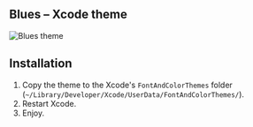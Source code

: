 ## Blues – Xcode theme

![Blues theme](http://f.cl.ly/items/3L0g3b3a3o420s1k1l31/blues.png)

## Installation
1. Copy the theme to the Xcode's `FontAndColorThemes` folder (`~/Library/Developer/Xcode/UserData/FontAndColorThemes/`).
2. Restart Xcode.
3. Enjoy.
